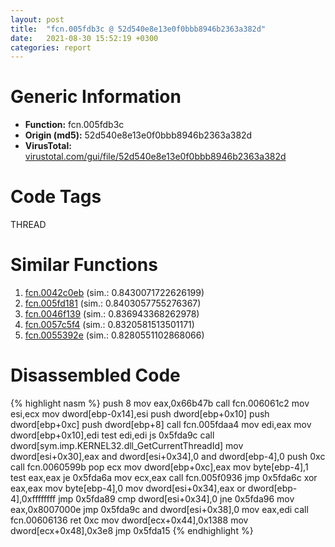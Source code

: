 ```yaml
---
layout: post
title:  "fcn.005fdb3c @ 52d540e8e13e0f0bbb8946b2363a382d"
date:   2021-08-30 15:52:19 +0300
categories: report
---
```


# Generic Information
- **Function:** fcn.005fdb3c
- **Origin (md5):** 52d540e8e13e0f0bbb8946b2363a382d
- **VirusTotal:** [virustotal.com/gui/file/52d540e8e13e0f0bbb8946b2363a382d][virustotal_ref]

# Code Tags
<span class="tag" id="THREAD">THREAD</span>


# Similar Functions

1. [fcn.0042c0eb][similar_1_ref] (sim.: 0.8430071722626199)
2. [fcn.005fd181][similar_2_ref] (sim.: 0.8403057755276367)
3. [fcn.0046f139][similar_3_ref] (sim.: 0.836943368262978)
4. [fcn.0057c5f4][similar_4_ref] (sim.: 0.8320581513501171)
5. [fcn.0055392e][similar_5_ref] (sim.: 0.8280551102868066)


# Disassembled Code

{% highlight nasm %}
push 8
mov eax,0x66b47b
call fcn.006061c2
mov esi,ecx
mov dword[ebp-0x14],esi
push dword[ebp+0x10]
push dword[ebp+0xc]
push dword[ebp+8]
call fcn.005fdaa4
mov edi,eax
mov dword[ebp+0x10],edi
test edi,edi
js 0x5fda9c
call dword[sym.imp.KERNEL32.dll_GetCurrentThreadId]
mov dword[esi+0x30],eax
and dword[esi+0x34],0
and dword[ebp-4],0
push 0xc
call fcn.0060599b
pop ecx
mov dword[ebp+0xc],eax
mov byte[ebp-4],1
test eax,eax
je 0x5fda6a
mov ecx,eax
call fcn.005f0936
jmp 0x5fda6c
xor eax,eax
mov byte[ebp-4],0
mov dword[esi+0x34],eax
or dword[ebp-4],0xffffffff
jmp 0x5fda89
cmp dword[esi+0x34],0
jne 0x5fda96
mov eax,0x8007000e
jmp 0x5fda9c
and dword[esi+0x38],0
mov eax,edi
call fcn.00606136
ret 0xc
mov dword[ecx+0x44],0x1388
mov dword[ecx+0x48],0x3e8
jmp 0x5fda15
{% endhighlight %}


[similar_1_ref]: /report/fcn.0042c0eb@9c2b894b84f59672d8be2e984066f76f
[similar_2_ref]: /report/fcn.005fd181@52d540e8e13e0f0bbb8946b2363a382d
[similar_3_ref]: /report/fcn.0046f139@27ac6b5c7fa1ad11790cdc733c25a701
[similar_4_ref]: /report/fcn.0057c5f4@c60344b51fa39a329b92557d24ff7670
[similar_5_ref]: /report/fcn.0055392e@c60344b51fa39a329b92557d24ff7670
[virustotal_ref]: https://www.virustotal.com/gui/file/52d540e8e13e0f0bbb8946b2363a382d